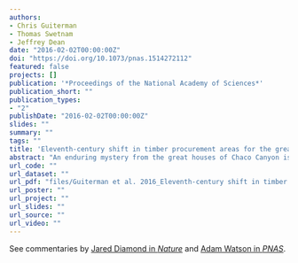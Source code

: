 ```yaml
---
authors:
- Chris Guiterman
- Thomas Swetnam
- Jeffrey Dean
date: "2016-02-02T00:00:00Z"
doi: "https://doi.org/10.1073/pnas.1514272112"
featured: false
projects: []
publication: '*Proceedings of the National Academy of Sciences*'
publication_short: ""
publication_types:
- "2"
publishDate: "2016-02-02T00:00:00Z"
slides: ""
summary: ""
tags: ""
title: 'Eleventh-century shift in timber procurement areas for the great houses of Chaco Canyon'
abstract: "An enduring mystery from the great houses of Chaco Canyon is the origin of more than 240,000 construction timbers. We evaluate probable timber procurement areas for seven great houses by applying tree-ring width-based sourcing to a set of 170 timbers. To our knowledge, this is the first use of tree rings to assess timber origins in the southwestern United States. We found that the Chuska and Zuni Mountains (>75 km distant) were the most likely sources, accounting for 70% of timbers. Most notably, procurement areas changed through time. Before 1020 Common Era (CE) nearly all timbers originated from the Zunis (a previously unrecognized source), but by 1060 CE the Chuskas eclipsed the Zuni area in total wood imports. This shift occurred at the onset of Chaco florescence in the 11th century, a time with substantial expansion of existing great houses and the addition of seven new great houses in the Chaco Core area. It also coincides with the proliferation of Chuskan stone tools and pottery in the archaeological record of Chaco Canyon, further underscoring the link between land use and occupation in the Chuska area and the peak of great house construction. Our findings, based on the most temporally specific and replicated evidence of Chacoan resource procurement obtained to date, corroborate the long-standing but recently challenged interpretation that large numbers of timbers were harvested and transported from distant mountain ranges to build the great houses at Chaco Canyon."
url_code: ""
url_dataset: ""
url_pdf: "files/Guiterman et al. 2016_Eleventh-century shift in timber procurement areas for the great houses.pdf"
url_poster: ""
url_project: ""
url_slides: ""
url_source: ""
url_video: ""
---
```

See commentaries by [Jared Diamond in *Nature*](https://www.nature.com/articles/nature16864.pdf?origin=ppub) and [Adam Watson in *PNAS*](https://www.pnas.org/content/113/5/1118).

<script type="text/javascript" src="https://d1bxh8uas1mnw7.cloudfront.net/assets/embed.js"></script><div class="altmetric-embed" data-badge-type="donut" data-altmetric-id="4849481" />




